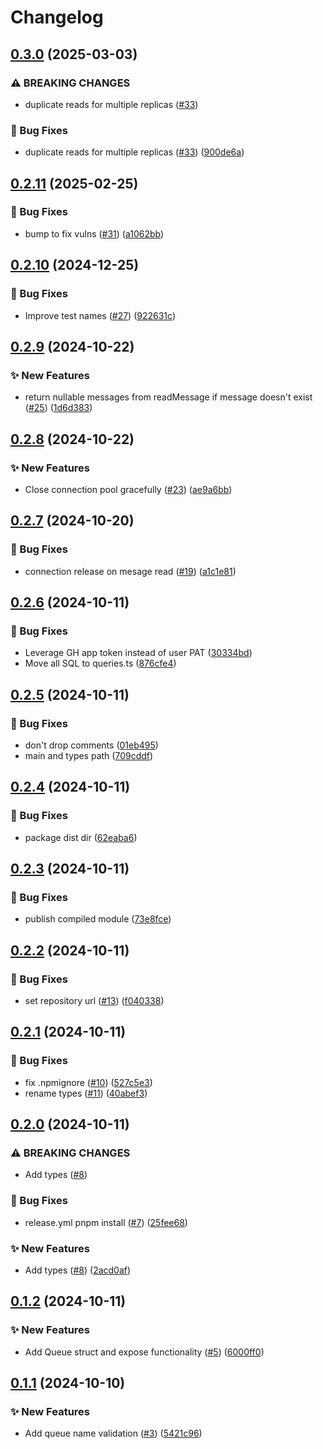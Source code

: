 # Changelog

## [0.3.0](https://github.com/baz-scm/pgmq-ts/compare/v0.2.11...v0.3.0) (2025-03-03)


### ⚠ BREAKING CHANGES

* duplicate reads for multiple replicas ([#33](https://github.com/baz-scm/pgmq-ts/issues/33))

### 🐛 Bug Fixes

* duplicate reads for multiple replicas ([#33](https://github.com/baz-scm/pgmq-ts/issues/33)) ([900de6a](https://github.com/baz-scm/pgmq-ts/commit/900de6a56e6bf81d4507a485b2be2e6850dc7e4c))

## [0.2.11](https://github.com/baz-scm/pgmq-ts/compare/v0.2.10...v0.2.11) (2025-02-25)


### 🐛 Bug Fixes

* bump to fix vulns ([#31](https://github.com/baz-scm/pgmq-ts/issues/31)) ([a1062bb](https://github.com/baz-scm/pgmq-ts/commit/a1062bbfaf0f8782cc945402154b60b1e0030e69))

## [0.2.10](https://github.com/baz-scm/pgmq-ts/compare/v0.2.9...v0.2.10) (2024-12-25)


### 🐛 Bug Fixes

* Improve test names ([#27](https://github.com/baz-scm/pgmq-ts/issues/27)) ([922631c](https://github.com/baz-scm/pgmq-ts/commit/922631c644c8de4dd8a4540014d565339bb6ee8f))

## [0.2.9](https://github.com/baz-scm/pgmq-ts/compare/v0.2.8...v0.2.9) (2024-10-22)


### ✨ New Features

* return nullable messages from readMessage if message doesn't exist ([#25](https://github.com/baz-scm/pgmq-ts/issues/25)) ([1d6d383](https://github.com/baz-scm/pgmq-ts/commit/1d6d3830ed8a9f92b6b6a7031b4cb88d4edc9b06))

## [0.2.8](https://github.com/baz-scm/pgmq-ts/compare/v0.2.7...v0.2.8) (2024-10-22)


### ✨ New Features

* Close connection pool gracefully ([#23](https://github.com/baz-scm/pgmq-ts/issues/23)) ([ae9a6bb](https://github.com/baz-scm/pgmq-ts/commit/ae9a6bb4f5f1f12e0324fa8b4ce60922abc3a673))

## [0.2.7](https://github.com/baz-scm/pgmq-ts/compare/v0.2.6...v0.2.7) (2024-10-20)


### 🐛 Bug Fixes

* connection release on mesage read ([#19](https://github.com/baz-scm/pgmq-ts/issues/19)) ([a1c1e81](https://github.com/baz-scm/pgmq-ts/commit/a1c1e811f93bdc80fa61200febf2882a2403d842))

## [0.2.6](https://github.com/baz-scm/pgmq-ts/compare/v0.2.5...v0.2.6) (2024-10-11)


### 🐛 Bug Fixes

* Leverage GH app token instead of user PAT ([30334bd](https://github.com/baz-scm/pgmq-ts/commit/30334bd613be54c5524d0ba8671a838e67bd5e5f))
* Move all SQL to queries.ts ([876cfe4](https://github.com/baz-scm/pgmq-ts/commit/876cfe4bbbb0fc9a20b0cde0495c16bdaa97ebfa))

## [0.2.5](https://github.com/baz-scm/pgmq-ts/compare/v0.2.4...v0.2.5) (2024-10-11)


### 🐛 Bug Fixes

* don't drop comments ([01eb495](https://github.com/baz-scm/pgmq-ts/commit/01eb495cdec07973c751c1cab6cb7987537ef802))
* main and types path ([709cddf](https://github.com/baz-scm/pgmq-ts/commit/709cddf5add7f84d92f397b947aa1e53e8fb67a5))

## [0.2.4](https://github.com/baz-scm/pgmq-ts/compare/v0.2.3...v0.2.4) (2024-10-11)


### 🐛 Bug Fixes

* package dist dir ([62eaba6](https://github.com/baz-scm/pgmq-ts/commit/62eaba6ba38e3286db0658af5d2b9ae5a7d09b8c))

## [0.2.3](https://github.com/baz-scm/pgmq-ts/compare/v0.2.2...v0.2.3) (2024-10-11)


### 🐛 Bug Fixes

* publish compiled module ([73e8fce](https://github.com/baz-scm/pgmq-ts/commit/73e8fcee1cf79d30c54bed1b8ede7fec7443b5a1))

## [0.2.2](https://github.com/baz-scm/pgmq-ts/compare/v0.2.1...v0.2.2) (2024-10-11)


### 🐛 Bug Fixes

* set repository url ([#13](https://github.com/baz-scm/pgmq-ts/issues/13)) ([f040338](https://github.com/baz-scm/pgmq-ts/commit/f040338b96f8d6693e4da499531df08b60fb94ba))

## [0.2.1](https://github.com/baz-scm/pgmq-ts/compare/v0.2.0...v0.2.1) (2024-10-11)


### 🐛 Bug Fixes

* fix .npmignore ([#10](https://github.com/baz-scm/pgmq-ts/issues/10)) ([527c5e3](https://github.com/baz-scm/pgmq-ts/commit/527c5e3ab876eaad0f9c47ad4e53db4f75e334b0))
* rename types ([#11](https://github.com/baz-scm/pgmq-ts/issues/11)) ([40abef3](https://github.com/baz-scm/pgmq-ts/commit/40abef341aae75800b4114efa724d8d977cba955))

## [0.2.0](https://github.com/baz-scm/pgmq-ts/compare/v0.1.2...v0.2.0) (2024-10-11)


### ⚠ BREAKING CHANGES

* Add types ([#8](https://github.com/baz-scm/pgmq-ts/issues/8))

### 🐛 Bug Fixes

* release.yml pnpm install ([#7](https://github.com/baz-scm/pgmq-ts/issues/7)) ([25fee68](https://github.com/baz-scm/pgmq-ts/commit/25fee68274ef75148c1312813fdb5c0ec1dfb817))


### ✨ New Features

* Add types ([#8](https://github.com/baz-scm/pgmq-ts/issues/8)) ([2acd0af](https://github.com/baz-scm/pgmq-ts/commit/2acd0afecbfd0c37dadfb398fe4ca42db679304a))

## [0.1.2](https://github.com/baz-scm/pgmq-ts/compare/v0.1.1...v0.1.2) (2024-10-11)


### ✨ New Features

* Add Queue struct and expose functionality ([#5](https://github.com/baz-scm/pgmq-ts/issues/5)) ([6000ff0](https://github.com/baz-scm/pgmq-ts/commit/6000ff0cf4e6e66bd85ba3d0c75f5062dcdf2c94))

## [0.1.1](https://github.com/baz-scm/pgmq-ts/compare/v0.1.0...v0.1.1) (2024-10-10)


### ✨ New Features

* Add queue name validation ([#3](https://github.com/baz-scm/pgmq-ts/issues/3)) ([5421c96](https://github.com/baz-scm/pgmq-ts/commit/5421c961f9773ffcaa34beb89032c04d2073b7ce))
